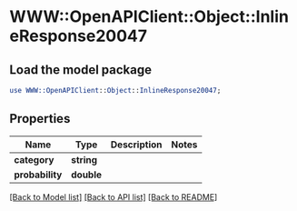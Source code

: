 # WWW::OpenAPIClient::Object::InlineResponse20047

## Load the model package
```perl
use WWW::OpenAPIClient::Object::InlineResponse20047;
```

## Properties
Name | Type | Description | Notes
------------ | ------------- | ------------- | -------------
**category** | **string** |  | 
**probability** | **double** |  | 

[[Back to Model list]](../README.md#documentation-for-models) [[Back to API list]](../README.md#documentation-for-api-endpoints) [[Back to README]](../README.md)


